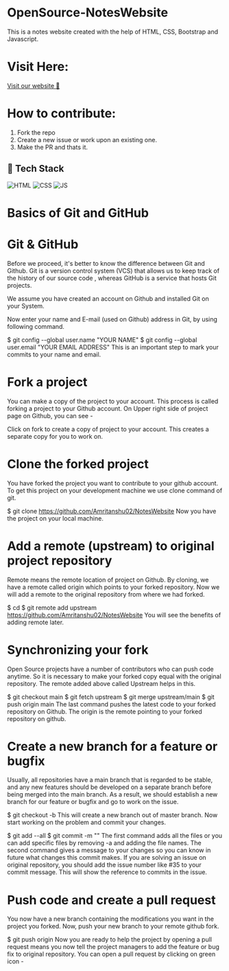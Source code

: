 # OpenSource-NotesWebsite
This is a notes website created with the help of HTML, CSS, Bootstrap and Javascript.


# Visit Here:
<a href="https://amritanshu02.github.io/NotesWebsite/" target="_blank">Visit our website 🚀</a>


# How to contribute:
1. Fork the repo
2. Create a new issue or work upon an existing one.
3. Make the PR and thats it.

## 📌 Tech Stack

![HTML](https://img.shields.io/badge/html5%20-%23E34F26.svg?&style=for-the-badge&logo=html5&logoColor=white)
![CSS](https://img.shields.io/badge/css3%20-%231572B6.svg?&style=for-the-badge&logo=css3&logoColor=white)
![JS](https://img.shields.io/badge/javascript%20-%23323330.svg?&style=for-the-badge&logo=javascript&logoColor=%23F7DF1E)

# Basics of Git and GitHub
# Git & GitHub
Before we proceed, it's better to know the difference between Git and Github. Git is a version control system (VCS) that allows us to keep track of the history of our source code , whereas GitHub is a service that hosts Git projects.

We assume you have created an account on Github and installed Git on your System.

Now enter your name and E-mail (used on Github) address in Git, by using following command.

$ git config --global user.name "YOUR NAME" $ git config --global user.email "YOUR EMAIL ADDRESS" This is an important step to mark your commits to your name and email.


# Fork a project
You can make a copy of the project to your account. This process is called forking a project to your Github account. On Upper right side of project page on Github, you can see -



Click on fork to create a copy of project to your account. This creates a separate copy for you to work on.

# Clone the forked project
You have forked the project you want to contribute to your github account. To get this project on your development machine we use clone command of git.

$ git clone https://github.com/Amritanshu02/NotesWebsite
Now you have the project on your local machine.


# Add a remote (upstream) to original project repository
Remote means the remote location of project on Github. By cloning, we have a remote called origin which points to your forked repository. Now we will add a remote to the original repository from where we had forked.

$ cd <your-forked-project-folder> $ git remote add upstream https://github.com/Amritanshu02/NotesWebsite
You will see the benefits of adding remote later.


# Synchronizing your fork
Open Source projects have a number of contributors who can push code anytime. So it is necessary to make your forked copy equal with the original repository. The remote added above called Upstream helps in this.

$ git checkout main $ git fetch upstream $ git merge upstream/main $ git push origin main
The last command pushes the latest code to your forked repository on Github. The origin is the remote pointing to your forked repository on github.


# Create a new branch for a feature or bugfix
Usually, all repositories have a main branch that is regarded to be stable, and any new features should be developed on a separate branch before being merged into the main branch. As a result, we should establish a new branch for our feature or bugfix and go to work on the issue.

$ git checkout -b <feature-branch> This will create a new branch out of master branch. Now start working on the problem and commit your changes.

$ git add --all $ git commit -m "<commit message>" The first command adds all the files or you can add specific files by removing -a and adding the file names. The second command gives a message to your changes so you can know in future what changes this commit makes. If you are solving an issue on original repository, you should add the issue number like #35 to your commit message. This will show the reference to commits in the issue.


# Push code and create a pull request
You now have a new branch containing the modifications you want in the project you forked. Now, push your new branch to your remote github fork.

$ git push origin <feature-branch> Now you are ready to help the project by opening a pull request means you now tell the project managers to add the feature or bug fix to original repository. You can open a pull request by clicking on green icon -
